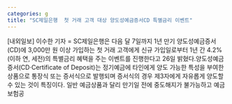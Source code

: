 ```yaml
---
categories: g
title: "SC제일은행  첫 거래 고객 대상 양도성예금증서CD 특별금리 이벤트"
---
```

[내외일보] 이수한 기자 = SC제일은행은 다음 달 7일까지 1년 만기 양도성예금증서(CD)에 3,000만 원 이상 가입하는 첫 거래 고객에게 신규 가입일로부터 1년 간 4.2%(이하 연, 세전)의 특별금리 혜택을 주는 이벤트를 진행한다고 26일 밝혔다.양도성예금증서(CD·Certificate of Deposit)는 정기예금에 타인에게 양도 가능한 특성을 부여한 상품으로 통장식 또는 증서식으로 발행되며 증서식의 경우 제3자에게 자유롭게 양도할 수 있는 것이 특징이다. 일반 예금상품과 달리 만기일 전에 중도해지가 불가능하고 예금보험공